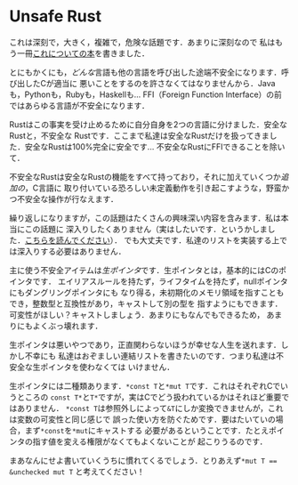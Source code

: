 # Unsafe Rust

これは深刻で，大きく，複雑で，危険な話題です．あまりに深刻なので
私はもう一冊[これについての本][nom]を書きました．

とにもかくにも，*どんな*言語も他の言語を呼び出した途端不安全になります．呼び出したCが適当に
悪いことをするのを許さなくてはなりませんから．Javaも，Pythonも，Rubyも，Haskellも...
FFI（Foreign Function Interface）の前ではあらゆる言語が不安全になります．

Rustはこの事実を受け止めるために自分自身を2つの言語に分けました．安全なRustと，不安全な
Rustです．ここまで私達は安全なRustだけを扱ってきました．安全なRustは100%完全に安全です...
不安全なRustにFFIできることを除いて．

不安全なRustは安全なRustの機能をすべて持っており，それに加えていくつか*追加の*，C言語に
取り付いている恐ろしい未定義動作を引き起こすような，野蛮かつ不安全な操作が行なえます．

繰り返しになりますが，この話題はたくさんの興味深い内容を含みます．私は本当にこの話題に
深入りしたくありません（実はしたいです．というかしました．[こちらを読んでください][nom]）．
でも大丈夫です．私達のリストを実装する上では深入りする必要はありません．

主に使う不安全アイテムは*生ポインタ*です．生ポインタとは，基本的にはCのポインタです．
エイリアスルールを持たず，ライフタイムを持たず，nullポインタにもダングリングポインタにも
なり得る，未初期化のメモリ領域を指すこともでき，整数型と互換性があり，キャストして別の型を
指すようにもできます．可変性がほしい？キャストしましょう．あまりにもなんでもできるため，
あまりにもよくぶっ壊れます．

生ポインタは悪いやつであり，正直関わらないほうが幸せな人生を送れます．しかし不幸にも
私達はおぞましい連結リストを書きたいのです．つまり私達は不安全な生ポインタを使わなくては
いけません．

生ポインタには二種類あります．`*const T`と`*mut T`です．これはそれぞれCでいうところの
`const T*`と`T*`ですが，実はCでどう扱われているかはそれほど重要ではありません．
`*const T`は参照外しによって`&T`にしか変換できませんが，これは変数の可変性と同じ感じで
誤った使い方を防ぐためです．要はたいていの場合，まず`*const`を`*mut`にキャストする
必要があるということです．たとえポインタの指す値を変える権限がなくてもよくないことが
起こりうるのです．

まあなんにせよ書いていくうちに慣れてくるでしょう．とりあえず`*mut T == &unchecked mut T`
と考えてください！

[nom]: https://doc.rust-jp.rs/rust-nomicon-ja/
